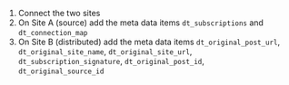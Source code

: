1. Connect the two sites
1. On Site A (source) add the meta data items `dt_subscriptions` and `dt_connection_map`
1. On Site B (distributed) add the meta data items `dt_original_post_url`, `dt_original_site_name`, `dt_original_site_url`, `dt_subscription_signature`, `dt_original_post_id`, `dt_original_source_id`